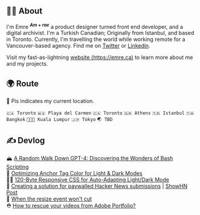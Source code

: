 ## 👨‍💻 About

I'm Emre <sup>**_Am + rae_**</sup> a product designer turned front end developer, and a digital archivist. I'm a Turkish Canadian; Originally from Istanbul, and based in Toronto. Currently, I'm travelling the world while working remote for a Vancouver-based agency. Find me on [Twitter](https://twitter.com/MostlyEmre) or [Linkedin](https://www.linkedin.com/in/mostlyemre/).

Visit my fast-as-lightning [website (https://emre.ca)](https://emre.ca) to learn more about me and my projects.

## 🌍 Route 
📍 Pis indicates my current location.

`🇨🇦 Toronto` `🇲🇽 Playa del Carmen` `🇨🇦 Toronto` `🇬🇷 Athens` `🇹🇷 Istanbul` `🇹🇭 Bangkok` `📍🇲🇾 Kuala Lumpur` `🇯🇵 Tokyo` `🌏 TBD`    

## ✍️ Devlog  

🏔️ [A Random Walk Down GPT-4: Discovering the Wonders of Bash Scripting](https://emre.ca/devlog/discovering-wonders-bash-scripting/)  
🎨 [Optimizing Anchor Tag Color for Light & Dark Modes](https://emre.ca/devlog/almost-perfect-anchor-tag-color/)  
🧘‍♂️ [120-Byte Responsive CSS for Auto-Adapting Light/Dark Mode](https://emre.ca/devlog/120-bytes-of-css/)  
💸 [Creating a solution for paywalled Hacker News submissions](https://gist.github.com/MostlyEmre/ddec18c4a5b18413994ff9e179bf00ac) | [ShowHN Post](https://news.ycombinator.com/item?id=33794672)  
🧐 [When the resize event won't cut](https://gist.github.com/MostlyEmre/4afdb8ecb2b2244dfcd458e81596dbee)  
⛑️ [How to rescue your videos from Adobe Portfolio?](https://gist.github.com/MostlyEmre/b912d8451eeaae65013c7249a3cc1144)
